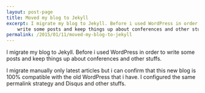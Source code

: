 ```yaml
---
layout: post-page
title: Moved my blog to Jekyll
excerpt: I migrate my blog to Jekyll. Before i used WordPress in order to |
    write some posts and keep things up about conferences and other stuffs.
permalink: /2015/01/11/moved-my-blog-to-jekyll
---
```

I migrate my blog to Jekyll. Before i used WordPress in order to write some
posts and keep things up about conferences and other stuffs.

I migrate manually only latest articles but i can confirm that this new blog is
100% compatible with the old WordPress that i have. I configured the same
permalink strategy and Disqus and other stuffs.

